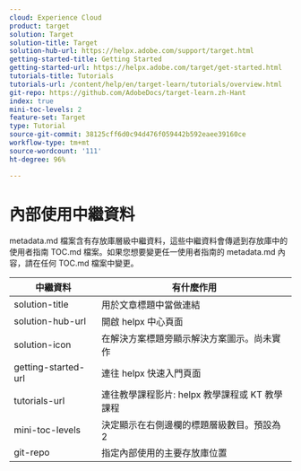 ```yaml
---
cloud: Experience Cloud
product: target
solution: Target
solution-title: Target
solution-hub-url: https://helpx.adobe.com/support/target.html
getting-started-title: Getting Started
getting-started-url: https://helpx.adobe.com/target/get-started.html
tutorials-title: Tutorials
tutorials-url: /content/help/en/target-learn/tutorials/overview.html
git-repo: https://github.com/AdobeDocs/target-learn.zh-Hant
index: true
mini-toc-levels: 2
feature-set: Target
type: Tutorial
source-git-commit: 38125cff6d0c94d476f059442b592eaee39160ce
workflow-type: tm+mt
source-wordcount: '111'
ht-degree: 96%

---
```



# 內部使用中繼資料

metadata.md 檔案含有存放庫層級中繼資料，這些中繼資料會傳遞到存放庫中的使用者指南 TOC.md 檔案。如果您想要變更任一使用者指南的 metadata.md 內容，請在任何 TOC.md 檔案中變更。

| 中繼資料 | 有什麼作用 |
|--- |--- |
| solution-title | 用於文章標題中當做連結 |
| solution-hub-url | 開啟 helpx 中心頁面 |
| solution-icon | 在解決方案標題旁顯示解決方案圖示。尚未實作 |
| getting-started-url | 連往 helpx 快速入門頁面 |
| tutorials-url | 連往教學課程影片: helpx 教學課程或 KT 教學課程 |
| mini-toc-levels | 決定顯示在右側邊欄的標題層級數目。預設為 2 |
| git-repo | 指定內部使用的主要存放庫位置 |
